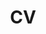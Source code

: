 ---
layout: cv
permalink: /cv/
title: CV
nav: true
nav_order: 3
cv_pdf: cv_2024.pdf
redirect_to: /assets/pdf/cv_2024.pdf
---